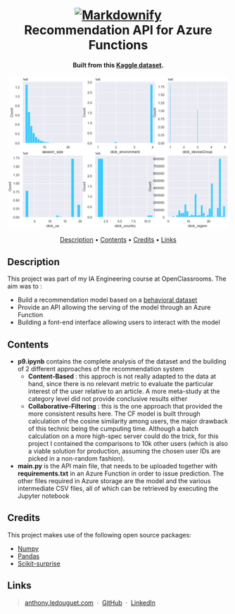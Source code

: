 <h1 align="center">
  <br>
  <a href="http://www.amitmerchant.com/electron-markdownify">
    <img src="https://azure.microsoft.com/svghandler/functions/?width=600&height=315" alt="Markdownify" width="200">
  </a>
  <br>
  Recommendation API for Azure Functions
  <br>
</h1>

<h4 align="center">
  Built from this 
  <a href="https://www.kaggle.com/gspmoreira/news-portal-user-interactions-by-globocom#clicks_sample.csv" target="_blank">Kaggle dataset</a>.
</h4>

![screenshot](https://github.com/1Tatsumaru1/azure_reco_api/blob/main/img/screenshot.png)

<p align="center">
  <a href="#description">Description</a> •
  <a href="#contents">Contents</a> •
  <a href="#credits">Credits</a> •
  <a href="#links">Links</a>
</p>

## Description

This project was part of my IA Engineering course at OpenClassrooms. 
The aim was to :<br>
* Build a recommendation model based on a <a href="https://www.kaggle.com/gspmoreira/news-portal-user-interactions-by-globocom#clicks_sample.csv" target="_blank">behavioral dataset</a>
* Provide an API allowing the serving of the model through an Azure Function
* Building a font-end interface allowing users to interact with the model

## Contents

* **p9.ipynb** contains the complete analysis of the dataset and the building of 2 different approaches of the recommendation system
  - **Content-Based** : this approch is not really adapted to the data at hand, since there is no relevant metric to evaluate the particular interest of the user relative to an article. A more meta-study at the category level did not provide conclusive results either
  - **Collaborative-Filtering** : this is the one approach that provided the more consistent results here. The CF model is built through calculation of the cosine similarity among users, the major drawback of this technic being the cumputing time. Although a batch calculation on a more high-spec server could do the trick, for this project I contained the comparisons to 10k other users (which is also a viable solution for production, assuming the chosen user IDs are picked in a non-random fashion).
* **main.py** is the API main file, that needs to be uploaded together with **requirements.txt** in an Azure Function in order to issue prediction. The other files required in Azure storage are the model and the various intermediate CSV files, all of which can be retrieved by executing the Jupyter notebook

## Credits

This project makes use of the following open source packages:

- [Numpy](https://numpy.org/)
- [Pandas](https://pandas.pydata.org/)
- [Scikit-surprise](https://pypi.org/project/scikit-surprise/)

## Links

> [anthony.ledouguet.com](https://anthony.ledouguet.com) &nbsp;&middot;&nbsp;
> [GitHub](https://github.com/1Tatsumaru1) &nbsp;&middot;&nbsp;
> [LinkedIn](https://www.linkedin.com/in/anthony-le-douguet/)
